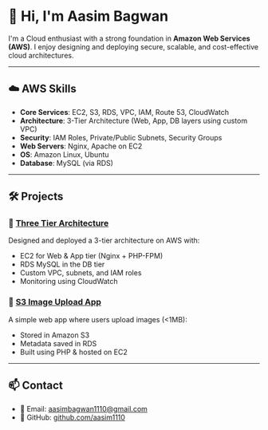 # 👋 Hi, I'm Aasim Bagwan

I'm a Cloud enthusiast with a strong foundation in **Amazon Web Services (AWS)**. I enjoy designing and deploying secure, scalable, and cost-effective cloud architectures.

---

## ☁️ AWS Skills

- **Core Services**: EC2, S3, RDS, VPC, IAM, Route 53, CloudWatch
- **Architecture**: 3-Tier Architecture (Web, App, DB layers using custom VPC)
- **Security**: IAM Roles, Private/Public Subnets, Security Groups
- **Web Servers**: Nginx, Apache on EC2
- **OS**: Amazon Linux, Ubuntu
- **Database**: MySQL (via RDS)

---

## 🛠️ Projects

### 🔹 [Three Tier Architecture](https://github.com/aasim1110/AWS-3TA)
Designed and deployed a 3-tier architecture on AWS with:
- EC2 for Web & App tier (Nginx + PHP-FPM)
- RDS MySQL in the DB tier
- Custom VPC, subnets, and IAM roles
- Monitoring using CloudWatch

### 🔹 [S3 Image Upload App](https://github.com/aasim1110/Dynamic_S3_mage_Handle)
A simple web app where users upload images (<1MB):
- Stored in Amazon S3
- Metadata saved in RDS
- Built using PHP & hosted on EC2

---

## 📫 Contact

- 📧 Email: [aasimbagwan1110@gmail.com](mailto:aasimbagwan1110@gmail.com)
- 🔗 GitHub: [github.com/aasim1110](https://github.com/aasim1110)
